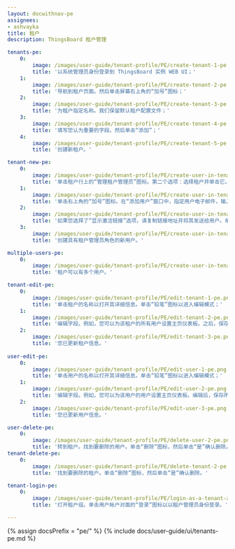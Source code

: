 ```yaml
---
layout: docwithnav-pe
assignees:
- ashvayka
title: 租户
description: ThingsBoard 租户管理

tenants-pe:
    0:
        image: /images/user-guide/tenant-profile/PE/create-tenant-1-pe.png
        title: '以系统管理员身份登录到 ThingsBoard 实例 WEB UI；'
    1:
        image: /images/user-guide/tenant-profile/PE/create-tenant-2-pe.png
        title: '导航到租户页面。然后单击屏幕右上角的“加号”图标；'
    2:
        image: /images/user-guide/tenant-profile/PE/create-tenant-3-pe.png
        title: '为租户指定名称。我们保留默认租户配置文件；'
    3:
        image: /images/user-guide/tenant-profile/PE/create-tenant-4-pe.png
        title: '填写您认为重要的字段。然后单击“添加”；'
    4:
        image: /images/user-guide/tenant-profile/PE/create-tenant-5-pe.png
        title: '创建新租户。'

tenant-new-pe:
    0:
        image: /images/user-guide/tenant-profile/PE/create-user-in-tenant-1-pe.png
        title: '单击租户行上的“管理租户管理员”图标。第二个选项：选择租户并单击它。然后单击“管理租户管理员”按钮；'
    1:
        image: /images/user-guide/tenant-profile/PE/create-user-in-tenant-2-pe.png
        title: '单击右上角的“加号”图标。在“添加用户”窗口中，指定用户电子邮件，输入有关新用户的信息，然后从下拉菜单中选择“显示激活链接”或“发送激活电子邮件”；'
    2:
        image: /images/user-guide/tenant-profile/PE/create-user-in-tenant-3-pe.png
        title: '如果您选择了“显示激活链接”选项，请复制链接地址并将其发送给用户。单击“确定”；'
    3:
        image: /images/user-guide/tenant-profile/PE/create-user-in-tenant-4-pe.png
        title: '创建具有租户管理员角色的新用户。'

multiple-users-pe:
    0:
        image: /images/user-guide/tenant-profile/PE/create-user-in-tenant-5-pe.png
        title: '租户可以有多个用户。'

tenant-edit-pe:
    0:
        image: /images/user-guide/tenant-profile/PE/edit-tenant-1-pe.png
        title: '单击租户的名称以打开其详细信息。单击“铅笔”图标以进入编辑模式；'
    1:
        image: /images/user-guide/tenant-profile/PE/edit-tenant-2-pe.png
        title: '编辑字段。例如，您可以为该租户的所有用户设置主页仪表板。之后，保存所有更改；'
    2:
        image: /images/user-guide/tenant-profile/PE/edit-tenant-3-pe.png
        title: '您已更新租户信息。'
    
user-edit-pe:
    0:
        image: /images/user-guide/tenant-profile/PE/edit-user-1-pe.png
        title: '单击用户的名称以打开其详细信息。单击“铅笔”图标以进入编辑模式；'
    1:
        image: /images/user-guide/tenant-profile/PE/edit-user-2-pe.png
        title: '编辑字段。例如，您可以为该用户的用户设置主页仪表板。编辑后，保存所有更改；'
    2:
        image: /images/user-guide/tenant-profile/PE/edit-user-3-pe.png
        title: '您已更新用户信息。'

user-delete-pe:
    0:
        image: /images/user-guide/tenant-profile/PE/delete-user-2-pe.png
        title: '转到租户。找到要删除的用户。单击“删除”图标，然后单击“是”确认删除。'
tenant-delete-pe:
    0:
        image: /images/user-guide/tenant-profile/PE/delete-tenant-2-pe.png
        title: '找到要删除的租户。单击“删除”图标，然后单击“是”确认删除。'

tenant-login-pe:
    0:
        image: /images/user-guide/tenant-profile/PE/login-as-a-tenant-administrator-1-pe.png
        title: '打开租户组。单击用户帐户对面的“登录”图标以以租户管理员身份登录。'

---
```


{% assign docsPrefix = "pe/" %}
{% include docs/user-guide/ui/tenants-pe.md %}
